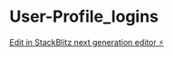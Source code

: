 # User-Profile_logins

[Edit in StackBlitz next generation editor ⚡️](https://stackblitz.com/~/github.com/cooloutnow/User-Profile_logins)